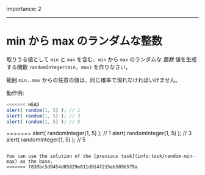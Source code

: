 importance: 2

---

# min から max のランダムな整数

取りうる値として `min` と `max` を含む、`min` から `max` のランダムな *整数* 値を生成する関数 `randomInteger(min, max)` を作りなさい。

範囲 `min..max` からの任意の値は、同じ確率で現れなければいけません。

動作例:

```js
<<<<<<< HEAD
alert( random(1, 5) ); // 1
alert( random(1, 5) ); // 3
alert( random(1, 5) ); // 5
```
=======
alert( randomInteger(1, 5) ); // 1
alert( randomInteger(1, 5) ); // 3
alert( randomInteger(1, 5) ); // 5
```

You can use the solution of the [previous task](info:task/random-min-max) as the base.
>>>>>>> f830bc5d9454d85829e011d914f215eb5896579a

